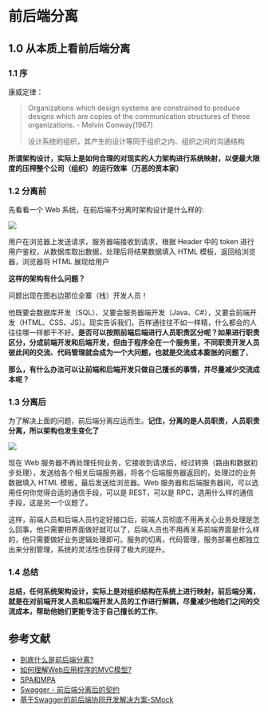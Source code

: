 # 前后端分离

## 1.0 从本质上看前后端分离

### 1.1 序

康威定律：

> Organizations which design systems are constrained to produce designs which are copies of the communication structures of these organizations. - Melvin Conway(1967)
>
> 设计系统的组织，其产生的设计等同于组织之内、组织之间的沟通结构

**所谓架构设计，实际上是如何合理的对现实的人力架构进行系统映射，以便最大限度的压榨整个公司（组织）的运行效率（万恶的资本家）**

### 1.2 分离前

先看看一个 Web 系统，在前后端不分离时架构设计是什么样的:

![](https://pic3.zhimg.com/80/v2-1a16914020e75833279d33c873d74eb1_hd.jpg)

用户在浏览器上发送请求，服务器端接收到请求，根据 Header 中的 token 进行用户鉴权，从数据库取出数据，处理后将结果数据填入 HTML 模板，返回给浏览器，浏览器将 HTML 展现给用户

**这样的架构有什么问题？**

问题出现在图右边那位全寨（栈）开发人员！

他既要会数据库开发（SQL）、又要会服务器端开发（Java、C#），又要会前端开发（HTML、CSS、JS）。现实告诉我们，百样通往往不如一样精，什么都会的人往往哪一样都干不好。**是否可以按照前端后端进行人员职责区分呢？如果进行职责区分，分成前端开发和后端开发，但由于程序全在一个服务里，不同职责开发人员彼此间的交流、代码管理就会成为一个大问题，也就是交流成本膨胀的问题了**。

**那么，有什么办法可以让前端和后端开发只做自己擅长的事情，并尽量减少交流成本呢？**

### 1.3 分离后

为了解决上面的问题，前后端分离应运而生。**记住，分离的是人员职责，人员职责分离，所以架构也发生变化了**

![](https://pic4.zhimg.com/80/v2-889ced410c2319dbed2fe21c2da6e344_hd.jpg)

现在 Web 服务器不再处理任何业务，它接收到请求后，经过转换（路由和数据初步处理），发送给各个相关后端服务器，将各个后端服务器返回的，处理过的业务数据填入 HTML 模板，最后发送给浏览器。Web 服务器和后端服务器间，可以选用任何你觉得合适的通信手段，可以是 REST，可以是 RPC，选用什么样的通信手段，这是另一个议题了。

这样，前端人员和后端人员约定好接口后，前端人员彻底不用再关心业务处理是怎么回事，他只需要把界面做好就可以了，后端人员也不用再关系前端界面是什么样的，他只需要做好业务逻辑处理即可。服务的切离，代码管理，服务部署也都独立出来分别管理，系统的灵活性也获得了极大的提升。

### 1.4 总结

**总结，任何系统架构设计，实际上是对组织结构在系统上进行映射，前后端分离，就是在对前端开发人员和后端开发人员的工作进行解耦，尽量减少他她们之间的交流成本，帮助他她们更能专注于自己擅长的工作**。

## 参考文献

- [到底什么是前后端分离?](https://www.zhihu.com/question/304180174)
- [如何理解Web应用程序的MVC模型?](https://www.zhihu.com/question/27897315)
- [SPA和MPA](https://www.jianshu.com/p/a02eb15d2d70)
- [Swagger - 前后端分离后的契约](https://www.cnblogs.com/whitewolf/p/4686154.html)
- [基于Swagger的前后端协同开发解决方案-SMock](https://juejin.im/entry/5bf3927d6fb9a049f361b5c2)

